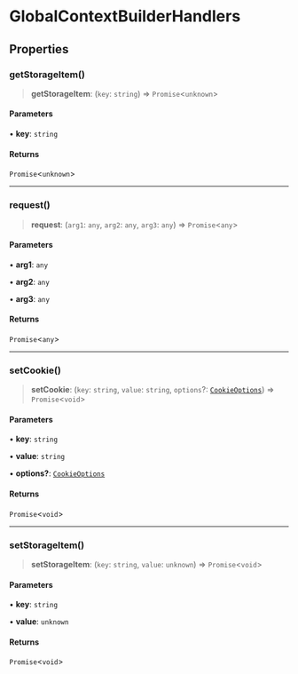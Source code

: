 # GlobalContextBuilderHandlers

## Properties

### getStorageItem()

> **getStorageItem**: (`key`: `string`) => `Promise`\<`unknown`\>

#### Parameters

• **key**: `string`

#### Returns

`Promise`\<`unknown`\>

***

### request()

> **request**: (`arg1`: `any`, `arg2`: `any`, `arg3`: `any`) => `Promise`\<`any`\>

#### Parameters

• **arg1**: `any`

• **arg2**: `any`

• **arg3**: `any`

#### Returns

`Promise`\<`any`\>

***

### setCookie()

> **setCookie**: (`key`: `string`, `value`: `string`, `options`?: [`CookieOptions`](CookieOptions.md)) => `Promise`\<`void`\>

#### Parameters

• **key**: `string`

• **value**: `string`

• **options?**: [`CookieOptions`](CookieOptions.md)

#### Returns

`Promise`\<`void`\>

***

### setStorageItem()

> **setStorageItem**: (`key`: `string`, `value`: `unknown`) => `Promise`\<`void`\>

#### Parameters

• **key**: `string`

• **value**: `unknown`

#### Returns

`Promise`\<`void`\>
